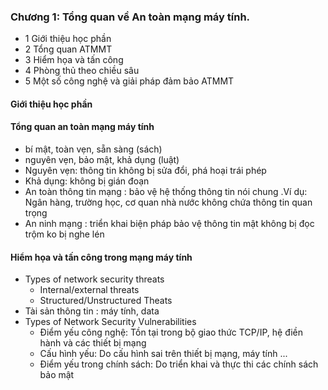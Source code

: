 
### Chương 1: Tổng quan về An toàn mạng máy tính.
- 1 Giới thiệu học phần 
- 2 Tổng quan ATMMT
- 3 Hiểm họa và tấn công
- 4 Phòng thủ theo chiều sâu
- 5 Một số công nghệ và giải pháp đảm bảo ATMMT
#### Giới thiệu học phần
#### Tổng quan an toàn mạng máy tính 
- bí mật, toàn vẹn, sẵn sàng (sách)
- nguyên vẹn, bảo mật, khả dụng (luật)
- Nguyên vẹn: thông tin không bị sửa đổi, phá hoại trái phép
- Khả dụng: không bị gián đoạn
- An toàn thông tin mạng : bảo vệ hệ thống thông tin nói chung .Ví dụ: Ngân hàng, trường học, cơ quan nhà nước không chứa thông tin quan trọng 
- An ninh mạng : triển khai biện pháp bảo vệ thông tin mật không bị đọc trộm ko bị nghe lén 

#### Hiểm họa và tấn công trong mạng máy tính 
- Types of network security threats 
    + Internal/external threats
    + Structured/Unstructured Theats 
- Tài sản thông tin : máy tính, data 
- Types of Network Security Vulnerabilities
    + Điểm yếu công nghệ: Tồn tại trong bộ giao thức TCP/IP, hệ điền hành và các thiết bị mạng
    + Cấu hình yếu: Do cấu hình sai trên thiết bị mạng, máy tính ...
    + Điểm yếu trong chính sách: Do triển khai và thực thi các chính sách bảo mật
